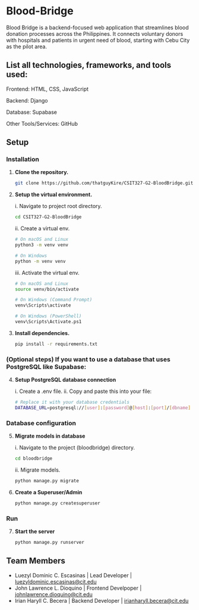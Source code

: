 # Blood-Bridge
Blood Bridge is a backend-focused web application that streamlines blood donation processes across the Philippines. It connects voluntary donors with hospitals and patients in urgent need of blood, starting with Cebu City as the pilot area.

## List all technologies, frameworks, and tools used:

Frontend: HTML, CSS, JavaScript

Backend: Django

Database: Supabase

Other Tools/Services: GitHub

## Setup

### Installation

1.  **Clone the repository.**

    ```bash
    git clone https://github.com/thatguyKire/CSIT327-G2-BloodBridge.git
    ```
2.  **Setup the virtual environment.**

    i. Navigate to project root directory.
    ```bash
    cd CSIT327-G2-BloodBridge
    ```
    ii. Create a virtual env.
    ```bash
    # On macOS and Linux
    python3 -m venv venv
    
    # On Windows
    python -m venv venv
    ```
    iii. Activate the virtual env.
    ```bash
    # On macOS and Linux
    source venv/bin/activate
    
    # On Windows (Command Prompt)
    venv\Scripts\activate
    
    # On Windows (PowerShell)
    venv\Scripts\Activate.ps1
    ```
3.  **Install dependencies.**
    ```bash
    pip install -r requirements.txt
    ```

### (Optional steps) If you want to use a database that uses PostgreSQL like Supabase:

4.  **Setup PostgreSQL database connection**
    
    i. Create a .env file.
    ii. Copy and paste this into your file:
    ```bash
    # Replace it with your database credentials
    DATABASE_URL=postgresql://[user]:[password]@[host]:[port]/[dbname]
    ```   

### Database configuration

5.  **Migrate models in database**
    
    i. Navigate to the project (bloodbridge) directory.
    ```bash
    cd bloodbridge
    ```
    ii. Migrate models.
    ```bash
    python manage.py migrate
    ```
6. **Create a Superuser/Admin**
   ```bash
   python manage.py createsuperuser
   ```

### Run

7. **Start the server**
   ```bash
   python manage.py runserver
   ```

## Team Members
- Luezyl Dominic C. Escasinas | Lead Developer | luezyldominic.escasinas@cit.edu
- John Lawrence L. Dioquino | Frontend Develpoper | johnlawrence.dioquino@cit.edu
- Irian Haryll C. Becera | Backend Developer |  irianharyll.becera@cit.edu

